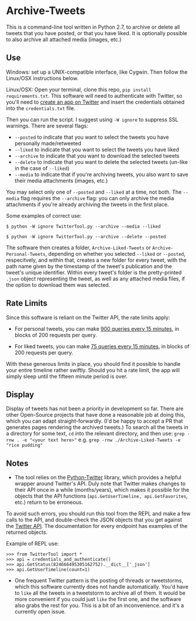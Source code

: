 # Archive-Tweets

This is a command-line tool written in Python 2.7, 
to archive or delete all tweets that you have posted, or that you have liked. 
It is optionally possible to also archive all attached media (images, etc.)

## Use

Windows: set up a UNIX-compatible interface, like Cygwin. Then follow
the Linux/OSX instructions below.

Linux/OSX: Open your terminal, clone this repo, `pip install requirements.txt`.
This software will need to authenticate with Twitter, so you'll need to 
[create an app on Twitter](https://apps.twitter.com/) and insert the credentials obtained
into the `credentials.txt` file.

Then you can run the script. I suggest using `-W ignore` to suppress SSL warnings.
There are several flags:

- `--posted` to indicate that you want to select the tweets you have personally made/retweeted
- `--liked` to indicate that you want to select the tweets you have liked
- `--archive` to indicate that you want to download the selected tweets
- `--delete` to indicate that you want to delete the selected tweets (un-like in the case of `--liked`)
- `--media` to indicate that if you're archiving tweets, you also want to save their media attachments (images, etc.)

You may select only one of `--posted` and `--liked` at a time, not both. The `--media`
flag requires the `--archive` flag: you can only archive the media attachments if you're already
archiving the tweets in the first place.

Some examples of correct use:

`$ python -W ignore TwitterTool.py --archive --media --liked`  

`$ python -W ignore TwitterTool.py --archive --delete --posted`

The software then creates a folder, `Archive-Liked-Tweets` or `Archive-Personal-Tweets`,
depending on whether you selected `--liked` or `--posted`, respecitvely, and within that,
creates a new folder for every tweet, with the path name given by the timestamp of the tweet's 
publication and the tweet's unique identifier. Within every tweet's folder is the pretty-printed `.json` 
object representing the tweet, as well as any attached media files, if the option to download them was selected.

## Rate Limits

Since this software is reliant on the Twitter API, the rate limits apply:

- For personal tweets, you can make 
[900 queries every 15 minutes](https://dev.twitter.com/rest/reference/get/statuses/user_timeline), 
in blocks of 200 requests per query. 

- For liked tweets, you can make 
[75 queries every 15 minutes](https://dev.twitter.com/rest/reference/get/favorites/list), 
in blocks of 200 requests per query. 

With these generous limits in place, you should find it possible to handle your entire
timeline rather swiftly. Should you hit a rate limit, the app will simply sleep until
the fifteen minute period is over.

## Display

Display of tweets has not been a priority in development so far. There are other
Open-Source projects that have done a reasonable job at doing this, which you can
adapt straight-forwardly. (I'd be happy to accept a PR that generates pages rendering the archived tweets.)
To search all the tweets in a directory for some text, `cd` into the relevant directory, and then use:
`grep -rnw . -e "<your text here>"`
e.g. `grep -rnw ./Archive-Liked-Tweets -e "rice pudding"`

## Notes

- The tool relies on the [Python-Twitter](https://github.com/bear/python-twitter) library,
which provides a helpful wrapper around Twitter's API. Duly note that Twitter makes changes
to their API once in a while (months/years), which makes it possible for the objects 
that the API functions (`api.GetUserTimeline, api.GetFavorites`, etc.) return to be erroneous.

To avoid such errors, you should run this tool from the REPL and make a few calls to the API,
and double-check the JSON objects that you get against the [Twitter API](https://dev.twitter.com/rest/reference).
The documentation for every endpoint has examples of the returned objects.

Example of REPL use:
```
>>> from TwitterTool import *
>>> api = credentials_and_authenticate()
>>> api.GetStatus(824666495305162752).__dict__['_json']                             
>>> api.GetUserTimeline(count=1)
```

- One frequent Twitter pattern is the posting of threads or tweetstorms, which this software
currently does not handle automatically. You'd have to `like` all the tweets in a tweetstorm
to archive all of them. It would be more convenient if you could just `like` the first one,
and the software also grabs the rest for you. This is a bit of an inconvenience. and it's
a currently open issue.
